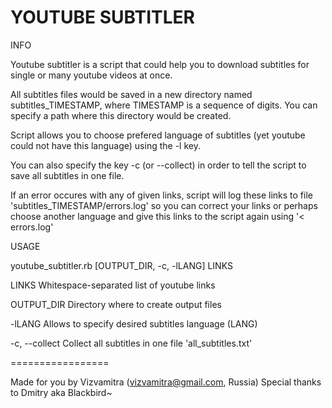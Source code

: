 YOUTUBE SUBTITLER
=================

INFO

Youtube subtitler is a script that could help you to download subtitles for single or many youtube videos at once.

All subtitles files would be saved in a new directory named subtitles_TIMESTAMP, where TIMESTAMP is a sequence of digits. You can specify a path where this directory would be created.

Script allows you to choose prefered language of subtitles (yet youtube could not have this language) using the -l key.

You can also specify the key -c (or --collect) in order to tell the script to save all subtitles in one file.

If an error occures with any of given links, script will log these links to file 'subtitles_TIMESTAMP/errors.log' so you can correct your links or perhaps choose another language and give this links to the script again using '< errors.log'

USAGE

youtube_subtitler.rb [OUTPUT_DIR, -c, -lLANG] LINKS

  LINKS
  		Whitespace-separated list of youtube links

  OUTPUT_DIR
  		Directory where to create output files

  -lLANG
  		Allows to specify desired subtitles language (LANG)

  -c, --collect
  		Collect all subtitles in one file 'all_subtitles.txt'

=================

Made for you by Vizvamitra (vizvamitra@gmail.com, Russia)
Special thanks to Dmitry aka Blackbird~